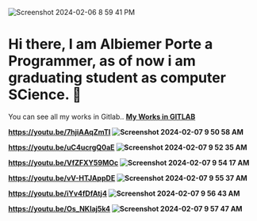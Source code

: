 ![Screenshot 2024-02-06 8 59 41 PM](https://github.com/albiemer/albiemer/assets/36027987/2ae84bcd-96b6-4807-84e6-2636e9d65791)
<h1> Hi there, I am Albiemer Porte a Programmer, as of now i am graduating student as computer SCience. 👋</h1>

You can see all my works in Gitlab.. <a href="https://gitlab.com/albiemerporte"><b>My Works in GITLAB<b></a>

<!--

Here are some ideas to get you started:

- 🔭 I’m currently working on ...
- 🌱 I’m currently learning ...
- 👯 I’m looking to collaborate on ...
- 🤔 I’m looking for help with ...
- 💬 Ask me about ...
- 📫 How to reach me: ...
- 😄 Pronouns: ...
- ⚡ Fun fact: ...
-->

https://youtu.be/7hjiAAqZmTI
![Screenshot 2024-02-07 9 50 58 AM](https://github.com/albiemer/albiemer/assets/36027987/6d722ce6-bf78-40bd-8bdb-dcd9c6ecfc8f)

https://youtu.be/uC4ucrgQ0aE ![Screenshot 2024-02-07 9 52 35 AM](https://github.com/albiemer/albiemer/assets/36027987/a574a2d5-fec2-4325-a8de-f79677918341)

https://youtu.be/VfZFXY59MOc
![Screenshot 2024-02-07 9 54 17 AM](https://github.com/albiemer/albiemer/assets/36027987/9e326111-1c6e-4652-88b4-f42da179c369)

https://youtu.be/vV-HTJAppDE
![Screenshot 2024-02-07 9 55 37 AM](https://github.com/albiemer/albiemer/assets/36027987/23bae969-8cf0-4d14-afab-dc5943e4b1ce)

https://youtu.be/iYv4fDfAtj4
![Screenshot 2024-02-07 9 56 43 AM](https://github.com/albiemer/albiemer/assets/36027987/a81e332a-2b45-4737-b1db-b83e7881f890)

https://youtu.be/Os_NKlaj5k4
![Screenshot 2024-02-07 9 57 47 AM](https://github.com/albiemer/albiemer/assets/36027987/9b39aad7-9f39-42f4-b8fb-7583d2268a7c)




